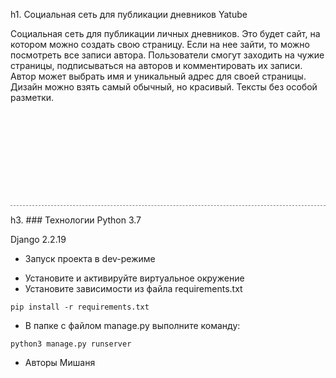 h1. Социальная сеть для публикации дневников Yatube

Социальная сеть для публикации личных дневников.
Это будет сайт, на котором можно создать свою страницу. Если на нее зайти, то можно посмотреть все записи автора.
Пользователи смогут заходить на чужие страницы, подписываться на авторов и комментировать их записи.
Автор может выбрать имя и уникальный адрес для своей страницы. Дизайн можно взять самый обычный, но красивый. Тексты без особой разметки.

<div style="height:150px; border-bottom:1px dashed grey;"></div>

h3. ### Технологии
Python 3.7

Django 2.2.19
* Запуск проекта в dev-режиме
- Установите и активируйте виртуальное окружение
- Установите зависимости из файла requirements.txt
```
pip install -r requirements.txt
``` 
- В папке с файлом manage.py выполните команду:
```
python3 manage.py runserver
```
* Авторы
Мишаня

